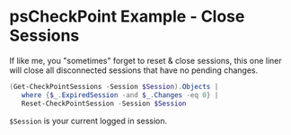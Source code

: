 # psCheckPoint Example - Close Sessions
If like me, you "sometimes" forget to reset & close sessions, this one liner will close all disconnected sessions that have no pending changes.

```powershell
(Get-CheckPointSessions -Session $Session).Objects | 
   where {$_.ExpiredSession -and $_.Changes -eq 0} | 
   Reset-CheckPointSession -Session $Session
```

`$Session` is your current logged in session.
